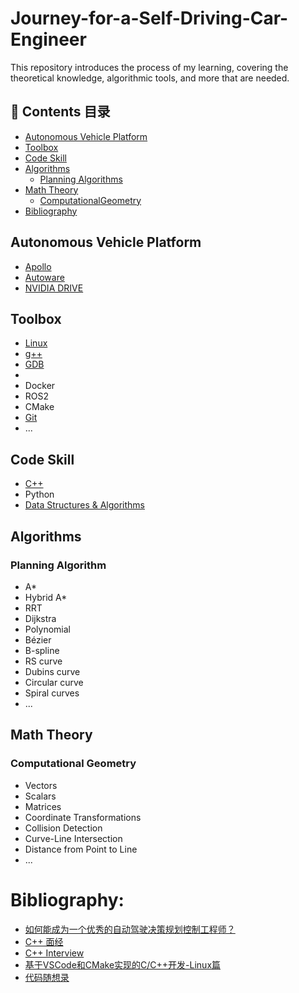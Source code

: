 # Journey-for-a-Self-Driving-Car-Engineer
This repository introduces the process of my learning, covering the theoretical knowledge, algorithmic tools, and more that are needed.

## 📑 Contents 目录
* [Autonomous Vehicle Platform](#AV_Platform)
* [Toolbox](#Toolbox)
* [Code Skill](#Code)
* [Algorithms](#Algorithms)
  * [Planning Algorithms](#Planning_Algorithms)
* [Math Theory](#Math_Theory)
  * [ComputationalGeometry](#Computational_Geometry)
* [Bibliography](#Bibliography)


<a id="AV_Platform"></a>
## Autonomous Vehicle Platform
- [Apollo](https://www.apollo.auto/)
- [Autoware](https://autoware.org/)
- [NVIDIA DRIVE](https://www.nvidia.com/en-us/self-driving-cars/drive-platform./)

<a id="Toolbox"></a>
## Toolbox
- <a href = "https://github.com/ZhouTao415/Journey-for-a-Self-Driving-Car-Engineer/blob/main/Linux"> Linux </a>
- <a href = "https://github.com/ZhouTao415/Journey-for-a-Self-Driving-Car-Engineer/tree/main/g%2B%2B"> g++ </a>
- <a href = "https://github.com/ZhouTao415/Journey-for-a-Self-Driving-Car-Engineer/blob/main/GDB"> GDB </a>
- 
- Docker
- ROS2
- CMake
- <a href = "https://github.com/ZhouTao415/Journey-for-a-Self-Driving-Car-Engineer/tree/main/Git"> Git </a> 
- ...

<a id="Code"></a>
## Code Skill
* <a href = "https://github.com/ZhouTao415/Journey-for-a-Self-Driving-Car-Engineer/blob/main/C%2B%2B"> C++ </a> 
* Python
* <a href = "https://github.com/ZhouTao415/Journey-for-a-Self-Driving-Car-Engineer/tree/main/Data%20Structures%20%26%20Algorithms"> Data Structures & Algorithms </a>


<a id="Algorithms"></a> 
## Algorithms
<a id="Planning_Algorithms"></a> 
### Planning Algorithm
- A*
- Hybrid A*
- RRT
- Dijkstra
- Polynomial
- Bézier
- B-spline
- RS curve
- Dubins curve
- Circular curve
- Spiral curves
- ...

<a id="Math_Theory"></a>
## Math Theory

<a id="Computational_Geometry"></a>
### Computational Geometry
-  Vectors
-  Scalars
-  Matrices
-  Coordinate Transformations
-  Collision Detection
-  Curve-Line Intersection
-  Distance from Point to Line
-  ...

<a id="Bibliography"></a>
# Bibliography:
- [如何能成为一个优秀的自动驾驶决策规划控制工程师？](https://zhuanlan.zhihu.com/p/371201813)
- [C++ 面经](https://zhuanlan.zhihu.com/p/675399586)
- [C++ Interview](https://github.com/huihut/interview)
- [基于VSCode和CMake实现的C/C++开发-Linux篇](https://xbing.notion.site/xiaobing-9bab00c7243c46d3a02b08aa54921a52?p=c330a94669a84c2480a59ba708fd4ece&pm=c)
- [代码随想录](https://programmercarl.com/)
